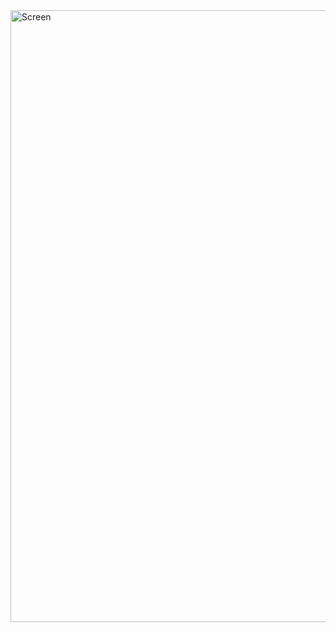 <img width="979" alt="Screen" src="https://github.com/Topcer/Docker/assets/22979834/0b93b6a8-d867-4cd4-ab02-30362c64a407">
